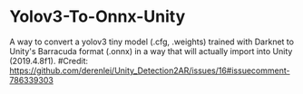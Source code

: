 # Yolov3-To-Onnx-Unity
A way to convert a yolov3 tiny model (.cfg, .weights) trained with Darknet to Unity's Barracuda format (.onnx) in a way that will actually import into Unity (2019.4.8f1).
#Credit: https://github.com/derenlei/Unity_Detection2AR/issues/16#issuecomment-786339303
